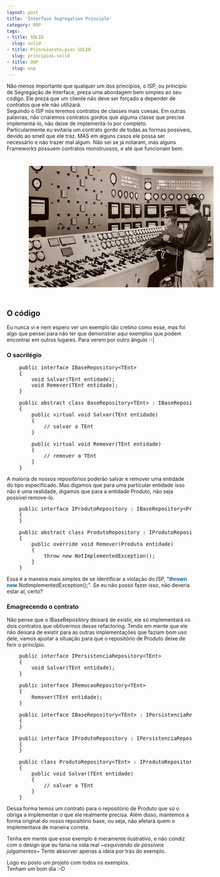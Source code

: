 ```yaml
--- 
layout: post
title: 'Interface Segregation Principle'
category: OOP
tags: 
- title: SOLID
  slug: solid
- title: Princ&iacute;pios SOLID
  slug: principios-solid  
- title: OOP
  slug: oop
---
```


Não menos importante que qualquer um dos princípios, o ISP, ou princípio de Segregação de Interface, preza uma abordagem bem simples ao seu código. Ele preza que um cliente não deve ser forçado a depender de contratos que ele não utilizará.  
Seguindo o ISP nós teremos contratos de classes mais coesas. Em outras palavras, não criaremos contratos gordos que alguma classe que precise implementá-lo, não deixe de implementá-lo por completo.  
Particularmente eu evitaria um contrato gordo de todas as formas possíveis, devido ao smell que ele traz. MAS em alguns casos ele possa ser necessário e não trazer mal algum. Não sei se já notaram, mas alguns Frameworks possuem contratos monstruosos, e até que funcionam bem.

<img alt="Control room" src="/images/control-room.jpg" class="post_img" style="margin:25px 12% 25px;"/>

## O código

Eu nunca vi e nem espero ver um exemplo tão cretino como esse, mas foi algo que pensei para não ter que demonstrar aqui exemplos que podem encontrar em outros lugares. Para verem por outro ângulo :-|

### O sacrilégio

<pre name="code" class="c-sharp">
	public interface IBaseRepository&lt;TEnt&gt;
	{
		void Salvar(TEnt entidade);
		void Remover(TEnt entidade);
	}

	public abstract class BaseRepository&lt;TEnt&gt; : IBaseRepository&lt;TEnt&gt;
    {
        public virtual void Salvar(TEnt entidade)
        {
            // salvar a TEnt
        }

        public virtual void Remover(TEnt entidade)
        {
            // remover a TEnt
        }
    }
</pre>

A maioria de nossos repositórios poderão salvar e remover uma entidade do tipo especificado. Mas digamos que para uma particular entidade isso não é uma realidade, digamos que para a entidade Produto, não seja possível remove-lo.

<pre name="code" class="c-sharp">
	public interface IProdutoRepository : IBaseRepository&lt;Produto&gt;
	{
	}

	public abstract class ProdutoRepository : IProdutoRepository
    {
		public override void Remover(Produto entidade)
        {
            throw new NotImplementedException();
        }
    }
</pre>

Essa é a maneira mais simples de se identificar a violação do ISP, "<strong style="color:#069;">thrown new</strong> NotImplementedException();". Se eu não posso fazer isso, não deveria estar aí, certo?

### Emagrecendo o contrato

Não pense que o IBaseRepository deixará de existir, ele só implementará os dois contratos que obtivermos desse refactoring. Tendo em mente que ele não deixará de existir para as outras implementações que faziam bom uso dele, vamos ajustar a situação para que o repositório de Produto deixe de ferir o princípio.

<pre name="code" class="c-sharp">
	public interface IPersistenciaRepository&lt;TEnt&gt;
	{
		void Salvar(TEnt entidade);
	}

	public interface IRemocaoRepository&lt;TEnt&gt;
	{
		Remover(TEnt entidade);
	}
	
	public interface IBaseRepository&lt;TEnt&gt; : IPersistenciaRepository&lt;TEnt&gt;, IRemocaoRepository&lt;TEnt&gt;
	{
	}
	
	public interface IProdutoRepository : IPersistenciaRepository&lt;Produto&gt;
	{
	}

	public class ProdutoRepository&lt;TEnt&gt; : IProdutoRepository
    {
		public void Salvar(TEnt entidade)
        {
            // salvar a TEnt
        }
    }
</pre>

Dessa forma temos um contrato para o repositório de Produto que só o obriga a implementar o que ele realmente precisa. Além disso, mantemos a forma original do nosso repositório base, ou seja, não afetará quem o implementava de maneira correta.

Tenha em mente que esse exemplo é meramente ilustrativo, e não condiz com o design que eu faria na vida real ~*esquivando de possíveis julgamentos*~ Tente absorver apenas a ideia por trás do exemplo.

Logo eu posto um projeto com todos os exemplos.  
Tenham um bom dia :-D